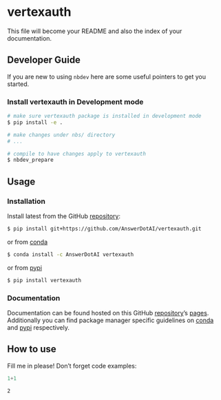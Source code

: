 # vertexauth


<!-- WARNING: THIS FILE WAS AUTOGENERATED! DO NOT EDIT! -->

This file will become your README and also the index of your
documentation.

## Developer Guide

If you are new to using `nbdev` here are some useful pointers to get you
started.

### Install vertexauth in Development mode

``` sh
# make sure vertexauth package is installed in development mode
$ pip install -e .

# make changes under nbs/ directory
# ...

# compile to have changes apply to vertexauth
$ nbdev_prepare
```

## Usage

### Installation

Install latest from the GitHub
[repository](https://github.com/AnswerDotAI/vertexauth):

``` sh
$ pip install git+https://github.com/AnswerDotAI/vertexauth.git
```

or from [conda](https://anaconda.org/AnswerDotAI/vertexauth)

``` sh
$ conda install -c AnswerDotAI vertexauth
```

or from [pypi](https://pypi.org/project/vertexauth/)

``` sh
$ pip install vertexauth
```

### Documentation

Documentation can be found hosted on this GitHub
[repository](https://github.com/AnswerDotAI/vertexauth)’s
[pages](https://AnswerDotAI.github.io/vertexauth/). Additionally you can
find package manager specific guidelines on
[conda](https://anaconda.org/AnswerDotAI/vertexauth) and
[pypi](https://pypi.org/project/vertexauth/) respectively.

## How to use

Fill me in please! Don’t forget code examples:

``` python
1+1
```

    2
